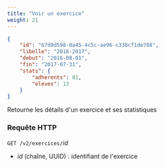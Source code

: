 ```yaml
---
title: "Voir un exercice"
weight: 21
---
```


```json
{
    "id": "67d0d598-0a45-4c5c-ae96-c338cf1de708",
    "libelle": "2016-2017",
    "debut": "2016-08-01",
    "fin": "2017-07-31",
    "stats": {
        "adherents": 81,
        "eleves": 13
    }
}
```

Retourne les détails d'un exercice et ses statistiques

### Requête HTTP

<span>`GET /v2/exercices/`<var>id</var></span>

* <var>id</var> (chaîne, UUID) : identifiant de l'exercice